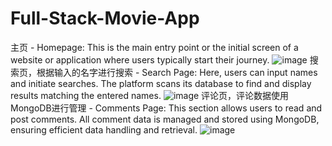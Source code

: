 # Full-Stack-Movie-App
主页 - Homepage: This is the main entry point or the initial screen of a website or application where users typically start their journey.
![image](https://github.com/liupeining/Full-Stack-Movie-App/assets/56020224/e6ff9592-5a7e-4b7b-9e7b-6ebc4412da55)
搜索页，根据输入的名字进行搜索 - Search Page: Here, users can input names and initiate searches. The platform scans its database to find and display results matching the entered names.
![image](https://github.com/liupeining/Full-Stack-Movie-App/assets/56020224/0b16f234-e16e-4b99-bddd-63f53f9b0e93)
评论页，评论数据使用MongoDB进行管理 - Comments Page: This section allows users to read and post comments. All comment data is managed and stored using MongoDB, ensuring efficient data handling and retrieval.
![image](https://github.com/liupeining/Full-Stack-Movie-App/assets/56020224/454d7528-ba75-41b5-884f-73232d1f65d6)
